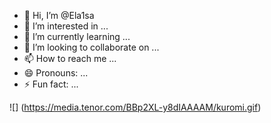 - 👋 Hi, I’m @Ela1sa
- 👀 I’m interested in ...
- 🌱 I’m currently learning ...
- 💞️ I’m looking to collaborate on ...
- 📫 How to reach me ...
- 😄 Pronouns: ...
- ⚡ Fun fact: ...

![] (https://media.tenor.com/BBp2XL-y8dIAAAAM/kuromi.gif)
<!---
Ela1sa/Ela1sa is a ✨ special ✨ repository because its `README.md` (this file) appears on your GitHub profile.
You can click the Preview link to take a look at your changes.
--->
